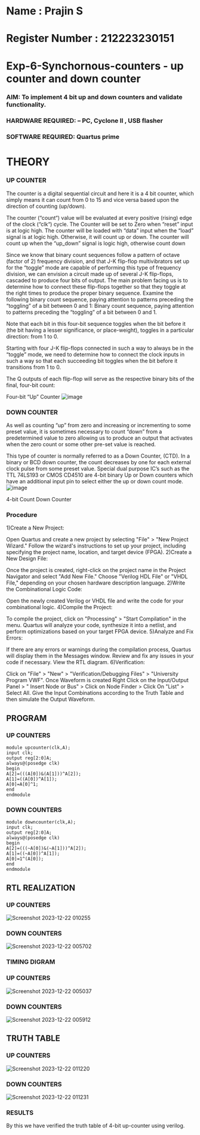 # Name : Prajin S
# Register Number : 212223230151
# Exp-6-Synchornous-counters - up counter and down counter 
### AIM: To implement 4 bit up and down counters and validate  functionality.
### HARDWARE REQUIRED:  – PC, Cyclone II , USB flasher
### SOFTWARE REQUIRED:   Quartus prime
# THEORY 

### UP COUNTER 
The counter is a digital sequential circuit and here it is a 4 bit counter, which simply means it can count from 0 to 15 and vice versa based upon the direction of counting (up/down). 

The counter (“count“) value will be evaluated at every positive (rising) edge of the clock (“clk“) cycle.
The Counter will be set to Zero when “reset” input is at logic high.
The counter will be loaded with “data” input when the “load” signal is at logic high. Otherwise, it will count up or down.
The counter will count up when the “up_down” signal is logic high, otherwise count down

Since we know that binary count sequences follow a pattern of octave (factor of 2) frequency division, and that J-K flip-flop multivibrators set up for the “toggle” mode are capable of performing this type of frequency division, we can envision a circuit made up of several J-K flip-flops, cascaded to produce four bits of output.
The main problem facing us is to determine how to connect these flip-flops together so that they toggle at the right times to produce the proper binary sequence.
Examine the following binary count sequence, paying attention to patterns preceding the “toggling” of a bit between 0 and 1:
Binary count sequence, paying attention to patterns preceding the “toggling” of a bit between 0 and 1.

Note that each bit in this four-bit sequence toggles when the bit before it (the bit having a lesser significance, or place-weight), toggles in a particular direction: from 1 to 0.



 
 

Starting with four J-K flip-flops connected in such a way to always be in the “toggle” mode, we need to determine how to connect the clock inputs in such a way so that each succeeding bit toggles when the bit before it transitions from 1 to 0.

The Q outputs of each flip-flop will serve as the respective binary bits of the final, four-bit count:

 
 

Four-bit “Up” Counter
![image](https://user-images.githubusercontent.com/36288975/169644758-b2f4339d-9532-40c5-af40-8f4f8c942e2c.png)



### DOWN COUNTER 

As well as counting “up” from zero and increasing or incrementing to some preset value, it is sometimes necessary to count “down” from a predetermined value to zero allowing us to produce an output that activates when the zero count or some other pre-set value is reached.

This type of counter is normally referred to as a Down Counter, (CTD). In a binary or BCD down counter, the count decreases by one for each external clock pulse from some preset value. Special dual purpose IC’s such as the TTL 74LS193 or CMOS CD4510 are 4-bit binary Up or Down counters which have an additional input pin to select either the up or down count mode.
![image](https://user-images.githubusercontent.com/36288975/169644844-1a14e123-7228-4ed8-81a9-eb937dff4ac8.png)


4-bit Count Down Counter
### Procedure
1)Create a New Project:

Open Quartus and create a new project by selecting "File" > "New Project Wizard."
Follow the wizard's instructions to set up your project, including specifying the project name, location, and target device (FPGA).
2)Create a New Design File:

Once the project is created, right-click on the project name in the Project Navigator and select "Add New File."
Choose "Verilog HDL File" or "VHDL File," depending on your chosen hardware description language.
2)Write the Combinational Logic Code:

Open the newly created Verilog or VHDL file and write the code for your combinational logic.
4)Compile the Project:

To compile the project, click on "Processing" > "Start Compilation" in the menu.
Quartus will analyze your code, synthesize it into a netlist, and perform optimizations based on your target FPGA device.
5)Analyze and Fix Errors:

If there are any errors or warnings during the compilation process, Quartus will display them in the Messages window.
Review and fix any issues in your code if necessary.
View the RTL diagram.
6)Verification:

Click on "File" > "New" > "Verification/Debugging Files" > "University Program VWF".
Once Waveform is created Right Click on the Input/Output Panel > " Insert Node or Bus" > Click on Node Finder > Click On "List" > Select All.
Give the Input Combinations according to the Truth Table and then simulate the Output Waveform.

## PROGRAM 
### UP COUNTERS
```
module upcounter(clk,A);
input clk;
output reg[2:0]A;
always@(posedge clk)
begin
A[2]=(((A[0])&(A[1]))^A[2]);
A[1]=((A[0])^A[1]);
A[0]=A[0]^1;
end
endmodule
```
### DOWN COUNTERS
```
module downcounter(clk,A);
input clk;
output reg[2:0]A;
always@(posedge clk)
begin
A[2]=(((~A[0])&(~A[1]))^A[2]);
A[1]=((~A[0])^A[1]);
A[0]=1^(A[0]);
end
endmodule
```

## RTL REALIZATION  
### UP COUNTERS
![Screenshot 2023-12-22 010255](https://github.com/Prajin19/Exp-7-Synchornous-counters-/assets/144979377/5893683a-906d-47a6-a711-45d9f2bbbe52)

### DOWN COUNTERS
![Screenshot 2023-12-22 005702](https://github.com/Prajin19/Exp-7-Synchornous-counters-/assets/144979377/fa415332-7d30-4dcd-8b1d-2f4fbd0b120e)


### TIMING DIGRAM 
### UP COUNTERS
![Screenshot 2023-12-22 005037](https://github.com/Prajin19/Exp-7-Synchornous-counters-/assets/144979377/53e9f29d-7c7e-49a1-9362-5fecc04d951a)

### DOWN COUNTERS
![Screenshot 2023-12-22 005912](https://github.com/Prajin19/Exp-7-Synchornous-counters-/assets/144979377/08d200ae-fabf-45e9-9f07-2d66f405a608)




## TRUTH TABLE 
### UP COUNTERS
![Screenshot 2023-12-22 011220](https://github.com/Prajin19/Exp-7-Synchornous-counters-/assets/144979377/aa3a3b14-f95f-4fb5-af3b-06f11ac21c21)

### DOWN COUNTERS
![Screenshot 2023-12-22 011231](https://github.com/Prajin19/Exp-7-Synchornous-counters-/assets/144979377/6cf4e1c1-f0ee-4f7b-b350-6e3524d4cb7b)


### RESULTS 
By this we have verified the truth table of 4-bit up-counter using verilog.
